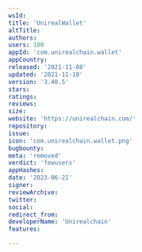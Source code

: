 ```yaml
---
wsId: 
title: 'UnirealWallet'
altTitle: 
authors: 
users: 100
appId: 'com.unirealchain.wallet'
appCountry: 
released: '2021-11-08'
updated: '2021-11-18'
version: '3.40.5'
stars: 
ratings: 
reviews: 
size: 
website: 'https://unirealchain.com/'
repository: 
issue: 
icon: 'com.unirealchain.wallet.png'
bugbounty: 
meta: 'removed'
verdict: 'fewusers'
appHashes: 
date: '2023-06-21'
signer: 
reviewArchive: 
twitter: 
social: 
redirect_from: 
developerName: 'Unirealchain'
features: 

---
```


